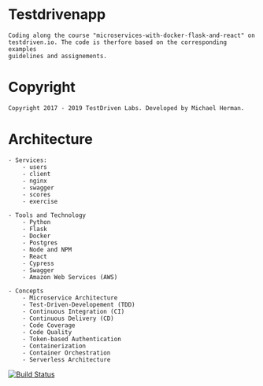 # Testdrivenapp
	Coding along the course "microservices-with-docker-flask-and-react" on
	testdriven.io. The code is therfore based on the corresponding examples
	guidelines and assignements. 


# Copyright
	Copyright 2017 - 2019 TestDriven Labs. Developed by Michael Herman.


# Architecture
	
	- Services:
		- users
		- client
		- nginx
		- swagger
		- scores
		- exercise

	- Tools and Technology
		- Python
		- Flask
		- Docker
		- Postgres
		- Node and NPM
		- React
		- Cypress
		- Swagger
		- Amazon Web Services (AWS)

	- Concepts
		- Microservice Architecture
		- Test-Driven-Developement (TDD)
		- Continuous Integration (CI)
		- Continuous Delivery (CD)
		- Code Coverage
		- Code Quality
		- Token-based Authentication
		- Containerization
		- Container Orchestration
		- Serverless Architecture


[![Build Status](https://travis-ci.com/WestfalNamur/testdrivenapp.svg?branch=master)](https://travis-ci.com/WestfalNamur/testdrivenapp)
